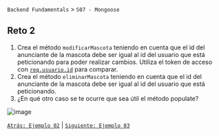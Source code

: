 `Backend Fundamentals` > `S07 - Mongoose` 
	
## Reto 2

1. Crea el método `modificarMascota` teniendo en cuenta que el id del anunciante de la mascota debe ser igual al id del usuario que está peticionando para poder realizar cambios. Utiliza el token de acceso con [`req.usuario.id`](http://req.usuario.id) para comparar.
2. Crea el método `eliminarMascota` teniendo en cuenta que el id del anunciante de la mascota debe ser igual al id del usuario que está peticionando.
3. ¿En qué otro caso se te ocurre que sea útil el método populate?

![image](https://i.stack.imgur.com/GcGMK.png)


[`Atrás: Ejemplo 02`](https://github.com/beduExpert/A2-Backend-Fundamentals-2020/tree/master/Sesion-07/Ejemplo-02) | [`Siguiente: Ejemplo 03`](https://github.com/beduExpert/A2-Backend-Fundamentals-2020/tree/master/Sesion-07/Ejemplo-03)

